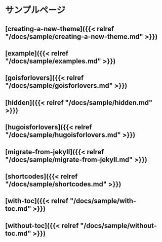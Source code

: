 # サンプルページ

## [creating-a-new-theme]({{< relref "/docs/sample/creating-a-new-theme.md" >}})

## [example]({{< relref "/docs/sample/examples.md" >}})

## [goisforlovers]({{< relref "/docs/sample/goisforlovers.md" >}})

## [hidden]({{< relref "/docs/sample/hidden.md" >}})

## [hugoisforlovers]({{< relref "/docs/sample/hugoisforlovers.md" >}})

## [migrate-from-jekyll]({{< relref "/docs/sample/migrate-from-jekyll.md" >}})

## [shortcodes]({{< relref "/docs/sample/shortcodes.md" >}})

## [with-toc]({{< relref "/docs/sample/with-toc.md" >}})

## [without-toc]({{< relref "/docs/sample/without-toc.md" >}})
